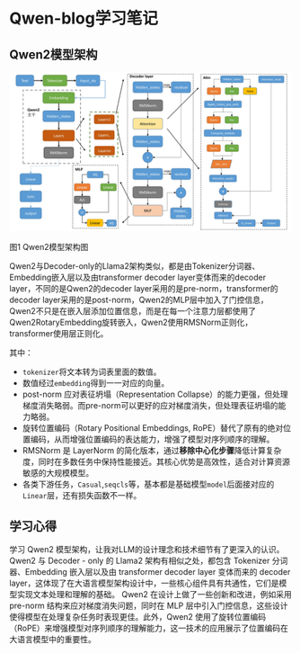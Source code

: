 # Qwen-blog学习笔记

## Qwen2模型架构

![框架图](./img/framework.JPG)

图1 Qwen2模型架构图

Qwen2与Decoder-only的Llama2架构类似，都是由Tokenizer分词器、Embedding嵌入层以及由transformer decoder layer变体而来的decoder layer，不同的是Qwen2的decoder layer采用的是pre-norm，transformer的decoder layer采用的是post-norm，Qwen2的MLP层中加入了门控信息，Qwen2不只是在嵌入层添加位置信息，而是在每一个注意力层都使用了Qwen2RotaryEmbedding旋转嵌入，Qwen2使用RMSNorm正则化，transformer使用层正则化。

其中：

- `tokenizer`将文本转为词表里面的数值。
- 数值经过`embedding`得到一一对应的向量。
- post-norm 应对表征坍塌（Representation Collapse）的能力更强，但处理梯度消失略弱。而pre-norm可以更好的应对梯度消失，但处理表征坍塌的能力略弱。
- 旋转位置编码（Rotary Positional Embeddings, RoPE）替代了原有的绝对位置编码，从而增强位置编码的表达能力，增强了模型对序列顺序的理解。
- RMSNorm 是 LayerNorm 的简化版本，通过**移除中心化步骤**降低计算复杂度，同时在多数任务中保持性能接近。其核心优势是高效性，适合对计算资源敏感的大规模模型。
- 各类下游任务，`Casual`,`seqcls`等，基本都是基础模型`model`后面接对应的`Linear`层，还有损失函数不一样。

## 学习心得

学习 Qwen2 模型架构，让我对LLM的设计理念和技术细节有了更深入的认识。
Qwen2 与 Decoder - only 的 Llama2 架构有相似之处，都包含 Tokenizer 分词器、Embedding 嵌入层以及由 transformer decoder layer 变体而来的 decoder layer，这体现了在大语言模型架构设计中，一些核心组件具有共通性，它们是模型实现文本处理和理解的基础。
Qwen2 在设计上做了一些创新和改进，例如采用 pre-norm 结构来应对梯度消失问题，同时在 MLP 层中引入门控信息，这些设计使得模型在处理复杂任务时表现更佳。此外，Qwen2 使用了旋转位置编码（RoPE）来增强模型对序列顺序的理解能力，这一技术的应用展示了位置编码在大语言模型中的重要性。